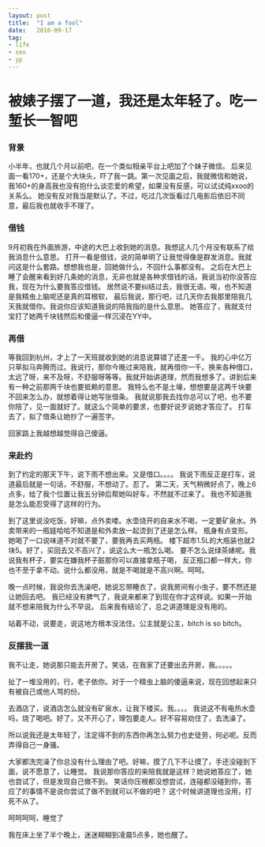 ```yaml
---
layout: post
title:  "I am a fool"
date:   2016-09-17
tag:
- life 
- sex
- yp
---
```


被婊子摆了一道，我还是太年轻了。吃一堑长一智吧
===

### 背景

小半年，也就几个月以前吧，在一个类似相亲平台上吧加了个妹子微信。
后来见面一看170+，还是个大块头，吓了我一跳。第一次见面之后，我就微信和她说，
我160+的身高我也没有抱什么谈恋爱的希望，如果没有反感，可以试试纯xxoo的关系么。
她没有反对我当是默认了。不过，吃过几次饭看过几电影后依旧不同意，最后我也就收手不理了。

### 借钱

9月初我在外面旅游，中途的大巴上收到她的消息。我想这人几个月没有联系了给我消息什么意思。
打开一看是借钱，说的简单明了让我觉得像是群发消息。我就问这是什么套路。想想我也是，回她做什么，不回什么事都没有。
之后在大巴上睡了会醒来看到好几条她的消息，无非也就是各种求借钱的话。我说当初你没答应我，现在为什么要我答应借钱。
居然说不要纠结过去，我很无语。唉，也不知道是我精虫上脑呢还是真的耳根软，
最后我说，那行吧，过几天你去我那里陪我几天我就借你。我说你应该知道我说的陪我指的是什么意思。
她答应了，我就支付宝打了她两千块钱然后和傻逼一样沉浸在YY中。

### 再借

等我回到杭州，才上了一天班就收到她的消息说算错了还差一千。
我的心中亿万只草拟马奔腾而过。我说行，那你今晚过来陪我，就再借你一千。换来各种借口，
太远了呀，来不及呀，不舒服呀等等。我就开始讲道理，然而我想多了。讲到后来有一种之前那两千块也要抵赖的意思。
我特么也不是土壕，想想要是这两千块要不回来怎么办，就想着得让她写张借条。
我就说那我去找你总可以了吧，也不要你陪了，见一面就好了。就这么个简单的要求，也要好说歹说她才答应了。
打车去了，拟了借条让她抄了一遍签字。

回家路上我越想越觉得自己傻逼。

### 来赴约

到了约定的那天下午，说下雨不想出来。又是借口。。。。
我说下雨反正是打车，说道最后就是一句话，不舒服，不想动了。忍了。
第二天，天气稍微好点了，晚上6点多，给了我个位置让我五分钟后帮她叫好车，不然就不过来了。
我也不知道我是怎么能忍受得了这样的行为。

到了这里说没吃饭，好嘛，点外卖喽。水壶烧开的自来水不喝，一定要矿泉水。外卖带来的一瓶娃哈哈不知道是和外卖放一起烫到了还是怎么样。
瓶身有点变形。她喝了一口说味道不对就不要了，要我再去买两瓶。
楼下超市1.5L的大瓶装也就2块5。好了，买回去又不高兴了，说这么大一瓶怎么喝。
要不怎么说绿茶婊呢。我说我有杯子，要实在嫌我杯子脏那你可以直接拿瓶子喝，
反正瓶口都一样大，你也不至于拿不动。说什么都没用，就是不喝就是不高兴啊。呵呵。

晚一点时候，我说你去洗澡吧，她说忘带睡衣了，说我房间有小虫子，要不然还是让她回去吧。
我已经没有脾气了，我说来都来了到现在你才这样说。如果一开始就不想来陪我为什么不早说。
后来我有结论了，总之讲道理是没有用的。

站着不动，说要走，说这地方根本没法住。公主就是公主，bitch is so bitch。

### 反摆我一道

我不让走，她说那只能去开房了。笑话，在我家了还要出去开房，我。。。。。

扯了一堆没用的，行，老子依你。对于一个精虫上脑的傻逼来说，现在回想起来只有被自己或他人骂的份。

去酒店了，说酒店怎么就没有矿泉水，让我下楼买。我。。。。
我说这不有电热水壶吗，烧了喝吧。好了，又不开心了，理包要走人。好不容易劝住了，去洗澡了。

所以说我还是太年轻了，注定得不到的东西你再怎么努力也史徒劳，何必呢。反而弄得自己一身骚。

大家都洗完澡了你总没有什么理由了吧。好嘛，摸了几下不让摸了，手还没碰到下面，说不愿意了，让睡觉。
我说那你答应的来陪我就是这样？她说她答应了，她也尝试了，但是发现自己做不到。
笑话你压根都没想尝试，连碰都没碰到你，答应了的事情不是说你尝试了做不到就可以不做的吧？
这个时候讲道理也没用，打死不从了。

呵呵呵呵，睡觉了

我在床上坐了半个晚上，迷迷糊糊到凌晨5点多，她也醒了。





